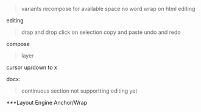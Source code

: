 > variants
> recompose for available space
> no word wrap on html editing 

editing
>drap and drop
>click on selection
>copy and paste
>undo and redo

compose
>layer

cursor up/down to x

docx:
> continuous section not supportting editing yet


***Layout Engine
Anchor/Wrap
